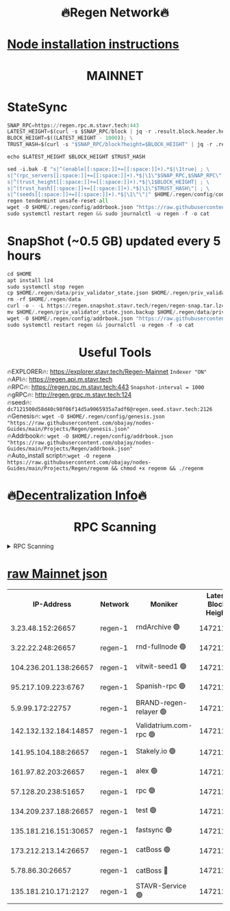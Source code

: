 <h1 align="center"> 🔥Regen Network🔥</h1>

[Node installation instructions](https://github.com/obajay/nodes-Guides/tree/main/Projects/Regen)
=
<h1 align="center"> MAINNET</h1>

# StateSync
```python
SNAP_RPC=https://regen.rpc.m.stavr.tech:443
LATEST_HEIGHT=$(curl -s $SNAP_RPC/block | jq -r .result.block.header.height); \
BLOCK_HEIGHT=$((LATEST_HEIGHT - 1000)); \
TRUST_HASH=$(curl -s "$SNAP_RPC/block?height=$BLOCK_HEIGHT" | jq -r .result.block_id.hash)

echo $LATEST_HEIGHT $BLOCK_HEIGHT $TRUST_HASH

sed -i.bak -E "s|^(enable[[:space:]]+=[[:space:]]+).*$|\1true| ; \
s|^(rpc_servers[[:space:]]+=[[:space:]]+).*$|\1\"$SNAP_RPC,$SNAP_RPC\"| ; \
s|^(trust_height[[:space:]]+=[[:space:]]+).*$|\1$BLOCK_HEIGHT| ; \
s|^(trust_hash[[:space:]]+=[[:space:]]+).*$|\1\"$TRUST_HASH\"| ; \
s|^(seeds[[:space:]]+=[[:space:]]+).*$|\1\"\"|" $HOME/.regen/config/config.toml
regen tendermint unsafe-reset-all
wget -O $HOME/.regen/config/addrbook.json "https://raw.githubusercontent.com/obajay/nodes-Guides/main/Projects/Regen/addrbook.json"
sudo systemctl restart regen && sudo journalctl -u regen -f -o cat
```
# SnapShot (~0.5 GB) updated every 5 hours
```python
cd $HOME
apt install lz4
sudo systemctl stop regen
cp $HOME/.regen/data/priv_validator_state.json $HOME/.regen/priv_validator_state.json.backup
rm -rf $HOME/.regen/data
curl -o - -L https://regen.snapshot.stavr.tech/regen/regen-snap.tar.lz4 | lz4 -c -d - | tar -x -C $HOME/.regen --strip-components 2
mv $HOME/.regen/priv_validator_state.json.backup $HOME/.regen/data/priv_validator_state.json
wget -O $HOME/.regen/config/addrbook.json "https://raw.githubusercontent.com/obajay/nodes-Guides/main/Projects/Regen/addrbook.json"
sudo systemctl restart regen && journalctl -u regen -f -o cat
```

 <h1 align="center"> Useful Tools</h1>

🔥EXPLORER🔥:     https://explorer.stavr.tech/Regen-Mainnet        `Indexer "ON"` \
🔥API🔥:          https://regen.api.m.stavr.tech \
🔥RPC🔥:          https://regen.rpc.m.stavr.tech:443              `Snapshot-interval = 1000` \
🔥gRPC🔥:         http://regen.grpc.m.stavr.tech:124 \
🔥seed🔥:      `dc7121500d58d40c98f06f14d5a9065935a7adf6@regen.seed.stavr.tech:2126` \
🔥Genesis🔥:   `wget -O $HOME/.regen/config/genesis.json "https://raw.githubusercontent.com/obajay/nodes-Guides/main/Projects/Regen/genesis.json"` \
🔥Addrbook🔥:  `wget -O $HOME/.regen/config/addrbook.json "https://raw.githubusercontent.com/obajay/nodes-Guides/main/Projects/Regen/addrbook.json"` \
🔥Auto_install script🔥:`wget -O regenm https://raw.githubusercontent.com/obajay/nodes-Guides/main/Projects/Regen/regenm && chmod +x regenm && ./regenm`

🔥[Decentralization Info](https://github.com/obajay/StateSync-snapshots/tree/main/Projects/Regen/Decentralization)🔥
=
<h1 align="center"> RPC Scanning</h1>

<details>
<summary>RPC Scanning</summary>

<h2 align="center"> We scan nodes in real time every 4 hours. And we provide the final result of RPC endpoints.
We cannot influence the operation of these nodes in any way. </h2>


```python
If Voting Power is higher than 0 --> then the Node is a validator of the network and may be subject to attack and be a potential threat to the chain.
```
```python
We marked such validators with a red symbol
```

</details>

[raw Mainnet json](https://rpc-check.regenm.stavr.tech/regenm/rpc-regenm-result.json)
=


<table><tr><th>IP-Address</th><th>Network</th><th>Moniker</th><th>Latest Block Height</th><th>Earliest Block Height</th><th>Catching Up</th><th>Tx Index</th><th>Voting Power</th><th>Scan Time</th></tr><tr><td>3.23.48.152:26657</td><td>regen-1</td><td>rndArchive 🟢</td><td>14721181</td><td>1</td><td>False</td><td>on</td><td>0</td><td>2024-02-16T12:17:43.970750606UTC</td></tr><tr><td>3.22.22.248:26657</td><td>regen-1</td><td>rnd-fullnode 🟢</td><td>14721181</td><td>4134001</td><td>False</td><td>on</td><td>0</td><td>2024-02-16T12:17:41.182718870UTC</td></tr><tr><td>104.236.201.138:26657</td><td>regen-1</td><td>vitwit-seed1 🟢</td><td>14721176</td><td>8943001</td><td>False</td><td>on</td><td>0</td><td>2024-02-16T12:17:13.362606663UTC</td></tr><tr><td>95.217.109.223:6767</td><td>regen-1</td><td>Spanish-rpc 🟢</td><td>14721185</td><td>10068001</td><td>False</td><td>on</td><td>0</td><td>2024-02-16T12:18:02.438946216UTC</td></tr><tr><td>5.9.99.172:22757</td><td>regen-1</td><td>BRAND-regen-relayer 🟢</td><td>14721185</td><td>10782501</td><td>False</td><td>on</td><td>0</td><td>2024-02-16T12:18:04.966169693UTC</td></tr><tr><td>142.132.132.184:14857</td><td>regen-1</td><td>Validatrium.com-rpc 🟢</td><td>14721185</td><td>11175001</td><td>False</td><td>on</td><td>0</td><td>2024-02-16T12:18:04.721476500UTC</td></tr><tr><td>141.95.104.188:26657</td><td>regen-1</td><td>Stakely.io 🟢</td><td>14721179</td><td>13442501</td><td>False</td><td>on</td><td>0</td><td>2024-02-16T12:17:32.259461079UTC</td></tr><tr><td>161.97.82.203:26657</td><td>regen-1</td><td>alex 🟢</td><td>14721183</td><td>13992001</td><td>False</td><td>on</td><td>0</td><td>2024-02-16T12:17:51.496444333UTC</td></tr><tr><td>57.128.20.238:51657</td><td>regen-1</td><td>rpc 🟢</td><td>14721184</td><td>13992001</td><td>False</td><td>on</td><td>0</td><td>2024-02-16T12:17:57.904568875UTC</td></tr><tr><td>134.209.237.188:26657</td><td>regen-1</td><td>test 🟢</td><td>14721186</td><td>13992001</td><td>False</td><td>on</td><td>0</td><td>2024-02-16T12:18:13.735497768UTC</td></tr><tr><td>135.181.216.151:30657</td><td>regen-1</td><td>fastsync 🟢</td><td>14721183</td><td>14457001</td><td>False</td><td>off</td><td>0</td><td>2024-02-16T12:17:51.158405551UTC</td></tr><tr><td>173.212.213.14:26657</td><td>regen-1</td><td>catBoss 🟢</td><td>14721181</td><td>14577001</td><td>False</td><td>on</td><td>0</td><td>2024-02-16T12:17:44.317314835UTC</td></tr><tr><td>5.78.86.30:26657</td><td>regen-1</td><td>catBoss 🔴</td><td>14721188</td><td>14650701</td><td>False</td><td>on</td><td>9096168003</td><td>2024-02-16T12:18:22.880891110UTC</td></tr><tr><td>135.181.210.171:2127</td><td>regen-1</td><td>STAVR-Service 🟢</td><td>14721189</td><td>14718001</td><td>False</td><td>on</td><td>0</td><td>2024-02-16T12:18:27.336733700UTC</td></tr></table>
